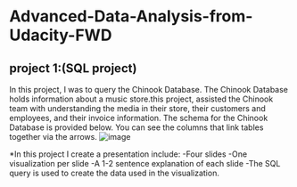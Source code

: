 # Advanced-Data-Analysis-from-Udacity-FWD  
## project 1:(SQL project)
In this project, I was to query the Chinook Database. The Chinook Database holds information about a music store.this project, assisted the Chinook team with understanding the media in their store, their customers and employees, and their invoice information. 
The schema for the Chinook Database is provided below. You can see the columns that link tables together via the arrows.
![image](https://user-images.githubusercontent.com/58519268/224508824-217b9c25-76f1-4f75-b248-1f96e0560735.png)

*In this project I create a presentation include:
-Four slides
-One visualization per slide
-A 1-2 sentence explanation of each slide
-The SQL query is used to create the data used in the visualization.
